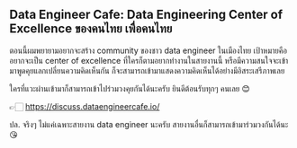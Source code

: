 ## Data Engineer Cafe: Data Engineering Center of Excellence ของคนไทย เพื่อคนไทย

ตอนนี้ผมพยายามอยากจะสร้าง community ของชาว data engineer ในเมืองไทย เป้าหมายคืออยากจะเป็น center of excellence ที่ใครก็ตามอยากทำงานในสายงานนี้ หรือมีความสนใจจะเข้ามาพูดคุยแลกเปลี่ยนความคิดเห็นกัน ก็จะสามารถเข้ามาแสดงความคิดเห็นได้อย่างมีอิสระเสรีภาพเลย

ใครที่แวะผ่านเข้ามาก็สามารถเข้าไปร่วมวงคุยกันได้นะครับ ยินดีต้อนรับทุกๆ คนเลย 😊

👉🏻 https://discuss.dataengineercafe.io/

ปล. จริงๆ ไม่แค่เฉพาะสายงาน data engineer นะครับ สายงานอื่นก็สามารถเข้ามาร่วมวงกันได้นะ 😘